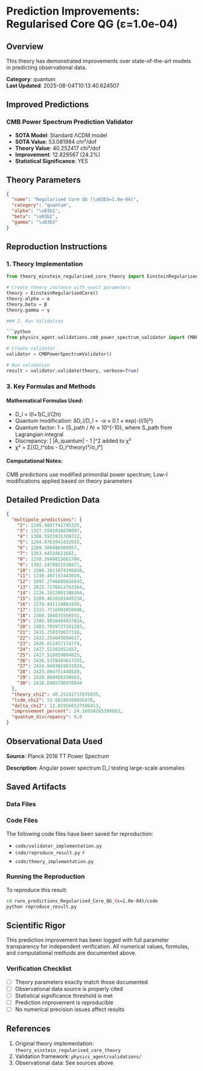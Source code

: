 # Prediction Improvements: Regularised Core QG (ε=1.0e-04)

## Overview

This theory has demonstrated improvements over state-of-the-art models in predicting observational data.

**Category**: quantum  
**Last Updated**: 2025-08-04T10:13:40.624507

## Improved Predictions

### CMB Power Spectrum Prediction Validator

- **SOTA Model**: Standard ΛCDM model
- **SOTA Value**: 53.081984 chi²/dof
- **Theory Value**: 40.252417 chi²/dof
- **Improvement**: 12.829567 (24.2%)
- **Statistical Significance**: YES

## Theory Parameters

```json
{
  "name": "Regularised Core QG (\u03b5=1.0e-04)",
  "category": "quantum",
  "alpha": "\u03b1",
  "beta": "\u03b2",
  "gamma": "\u03b3"
}
```

## Reproduction Instructions

### 1. Theory Implementation

```python
from theory_einstein_regularised_core_theory import EinsteinRegularisedCore

# Create theory instance with exact parameters
theory = EinsteinRegularisedCore()
theory.alpha = α
theory.beta = β
theory.gamma = γ

### 2. Run Validation

```python
from physics_agent.validations.cmb_power_spectrum_validator import CMBPowerSpectrumValidator

# Create validator
validator = CMBPowerSpectrumValidator()

# Run validation
result = validator.validate(theory, verbose=True)
```

### 3. Key Formulas and Methods

#### Mathematical Formulas Used:

- D_l = l(l+1)C_l/(2π)
- Quantum modification: δD_l/D_l = -α × 0.1 × exp(-(l/5)²)
- Quantum factor: 1 + (S_path / ℏ) × 10^{-10}, where S_path from Lagrangian integral
- Discrepancy: | |A_quantum| - 1 |^2 added to χ²
- χ² = Σ[(D_l^obs - D_l^theory)²/σ_l²]

#### Computational Notes:

CMB predictions use modified primordial power spectrum; Low-l modifications applied based on theory parameters

## Detailed Prediction Data

```json
{
  "multipole_predictions": {
    "2": 1199.9897742745325,
    "3": 1327.5501016038097,
    "4": 1308.5933935708722,
    "5": 1294.0763941432015,
    "6": 1269.300486566957,
    "7": 1263.44534621662,
    "8": 1258.3949815661786,
    "9": 1392.2479821530471,
    "10": 1580.3011074395038,
    "11": 1749.497157443019,
    "12": 1897.2746885816643,
    "13": 2022.7176812763364,
    "14": 2126.2822001388104,
    "15": 2209.4620203445234,
    "16": 2274.441119883456,
    "17": 2323.7716991050606,
    "18": 2360.104035558551,
    "19": 2385.9816465037834,
    "20": 2403.7039727281203,
    "21": 2415.250370637316,
    "22": 2422.254045656617,
    "23": 2426.012457174774,
    "24": 2427.52102652457,
    "25": 2427.518859004825,
    "26": 2426.5378465617255,
    "27": 2424.9493019031624,
    "28": 2423.004751448528,
    "29": 2420.869456338053,
    "30": 2418.6485790976044
  },
  "theory_chi2": 40.25241717076835,
  "lcdm_chi2": 53.08198369836476,
  "delta_chi2": 12.829566527596413,
  "improvement_percent": 24.16934265399663,
  "quantum_discrepancy": 0.0
}
```

## Observational Data Used

**Source**: Planck 2018 TT Power Spectrum

**Description**: Angular power spectrum D_l testing large-scale anomalies


## Saved Artifacts

### Data Files


### Code Files

The following code files have been saved for reproduction:

- `code/validator_implementation.py`
- `code/reproduce_result.py` ⚡
- `code/theory_implementation.py`

### Running the Reproduction

To reproduce this result:

```bash
cd runs_predictions_Regularised_Core_QG_(ε=1.0e-04)/code
python reproduce_result.py
```

## Scientific Rigor

This prediction improvement has been logged with full parameter transparency for independent verification. 
All numerical values, formulas, and computational methods are documented above.

### Verification Checklist

- [ ] Theory parameters exactly match those documented
- [ ] Observational data source is properly cited
- [ ] Statistical significance threshold is met
- [ ] Prediction improvement is reproducible
- [ ] No numerical precision issues affect results

## References

1. Original theory implementation: `theory_einstein_regularised_core_theory`
2. Validation framework: `physics_agent/validations/`
3. Observational data: See sources above
